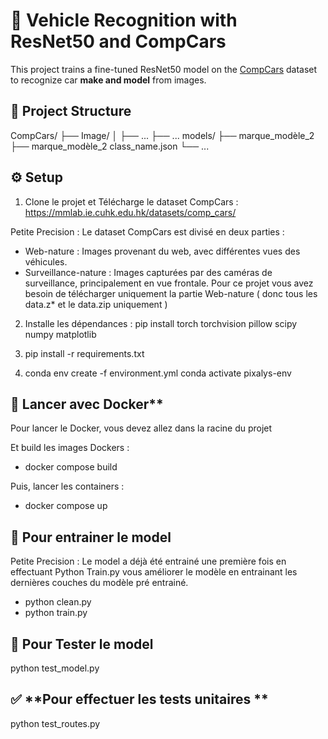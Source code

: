 # 🚗 Vehicle Recognition with ResNet50 and CompCars

This project trains a fine-tuned ResNet50 model on the [CompCars](http://mmlab.ie.cuhk.edu.hk/datasets/comp_cars/index.html) dataset to recognize car **make and model** from images.

## 📁 Project Structure

CompCars/
├── Image/
│ ├── ...
├── ...
models/
├── marque_modèle_2
├── marque_modèle_2
class_name.json
└── ...

## ⚙️ Setup

1. Clone le projet et Télécharge le dataset CompCars : https://mmlab.ie.cuhk.edu.hk/datasets/comp_cars/

Petite Precision : Le dataset CompCars est divisé en deux parties :​

- Web-nature : Images provenant du web, avec différentes vues des véhicules.
- Surveillance-nature : Images capturées par des caméras de surveillance, principalement en vue frontale.
  Pour ce projet vous avez besoin de télécharger uniquement la partie Web-nature ( donc tous les data.z\* et le data.zip uniquement )

2. Installe les dépendances : pip install torch torchvision pillow scipy numpy matplotlib

3. pip install -r requirements.txt

4. conda env create -f environment.yml
   conda activate pixalys-env

## 🐳 Lancer avec Docker\*\*

Pour lancer le Docker, vous devez allez dans la racine du projet

Et build les images Dockers :

- docker compose build

Puis, lancer les containers :

- docker compose up

## 🎯 **Pour entrainer le model**

Petite Precision : Le model a déjà été entrainé une première fois en effectuant Python Train.py vous améliorer le modèle en entrainant les dernières couches du modèle pré entrainé.

- python clean.py
- python train.py

## 🥇 **Pour Tester le model**

python test_model.py

## ✅​ **Pour effectuer les tests unitaires **

python test_routes.py
